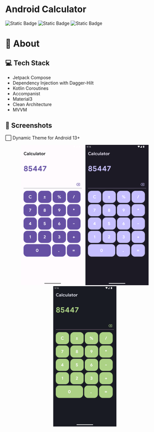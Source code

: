 # Android Calculator
![Static Badge](https://img.shields.io/badge/platform-Android-deep_green)
![Static Badge](https://img.shields.io/badge/lastet_release-v1.0.0-orange)
![Static Badge](https://img.shields.io/badge/kotlin-v1.9.0-purple)

# 📖 About
## 💻 Tech Stack
- Jetpack Compose
- Dependency Injection with Dagger-Hilt
- Kotlin Coroutines
- Accompanist
- Material3
- Clean Architecture
- MVVM

## 📱 Screenshots
⬜ Dynamic Theme for Android 13+
<p align="center">
    <img src="image/LightTheme.png" width="200">
    <img src="image/PurpleDarkTheme.png" width="200">
    <img src="image/GreenDarkTheme.png" width="200">
</p>
